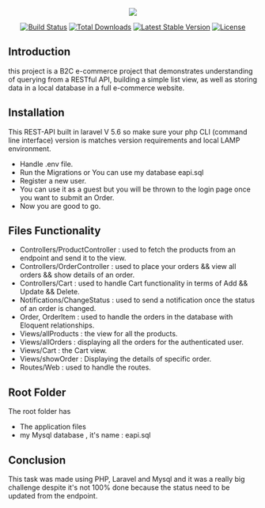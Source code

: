 <p align="center"><img src="https://laravel.com/assets/img/components/logo-laravel.svg"></p>

<p align="center">
<a href="https://travis-ci.org/laravel/framework"><img src="https://travis-ci.org/laravel/framework.svg" alt="Build Status"></a>
<a href="https://packagist.org/packages/laravel/framework"><img src="https://poser.pugx.org/laravel/framework/d/total.svg" alt="Total Downloads"></a>
<a href="https://packagist.org/packages/laravel/framework"><img src="https://poser.pugx.org/laravel/framework/v/stable.svg" alt="Latest Stable Version"></a>
<a href="https://packagist.org/packages/laravel/framework"><img src="https://poser.pugx.org/laravel/framework/license.svg" alt="License"></a>
</p>

## Introduction

this project is a B2C e-commerce project that demonstrates understanding of querying from a RESTful API, building a simple list view, as well as storing data in a local database in a full e-commerce website. 

## Installation

This REST-API built in laravel V 5.6 so make sure your php CLI (command line interface) version is matches version requirements and  local LAMP environment.

- Handle .env file.
- Run the Migrations or You can use my database eapi.sql 
- Register a new user.
- You can use it as a guest but you will be thrown to the login page once you want to submit an Order.
- Now you are good to go.

## Files Functionality

- Controllers/ProductController : used to fetch the products from an endpoint and send it to the view.
- Controllers/OrderController : used to place your orders && view all orders && show details of an order.
- Controllers/Cart : used to handle Cart functionality in terms of Add && Update && Delete.
- Notifications/ChangeStatus : used to send a notification once the status of an order is changed.
- Order, OrderItem : used to handle the orders in the database with Eloquent relationships.
- Views/allProducts : the view for all the products.
- Views/allOrders : displaying all the orders for the authenticated user.
- Views/Cart : the Cart view.
- Views/showOrder : Displaying the details of specific order.
- Routes/Web : used to handle the routes.


## Root Folder

The root folder has
- The application files
- my Mysql database , it's name : eapi.sql

## Conclusion

This task was made using PHP, Laravel and Mysql and it was a really big challenge despite it's not 100% done because the status need to be updated from the endpoint.


